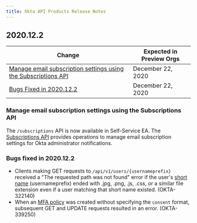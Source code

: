 ```yaml
---
title: Okta API Products Release Notes
---
```


## 2020.12.2

| Change                                            | Expected in Preview Orgs |
| ------------------------------------------------- | ------------------------ |
| [Manage email subscription settings using the Subscriptions API](#manage-email-subscription-settings-using-the-subscriptions-api) | December 22, 2020        |
| [Bugs Fixed in 2020.12.2](#bugs-fixed-in-2020-12-2) | December 22, 2020         |

### Manage email subscription settings using the Subscriptions API

The `/subscriptions` API is now available in Self-Service EA. The [Subscriptions API](/docs/reference/api/admin-notifications/) provides operations to manage email subscription settings for Okta administrator notifications. <!--OKTA-325794-->

### Bugs fixed in 2020.12.2

* Clients making GET requests to `/api/v1/users/{usernameprefix}` received a "The requested path was not found" error if the user's [short name](/docs/reference/api/users/#get-user-with-login-shortname) (usernameprefix) ended with .jpg, .png, .js, .css, or a similar file extension even if a user matching that short name existed. (OKTA-322140)
* When an [MFA policy](/docs/reference/api/policy/#multifactor-mfa-enrollment-policy) was created without specifying the `consent` format, subsequent GET and UPDATE requests resulted in an error. (OKTA-339250)
